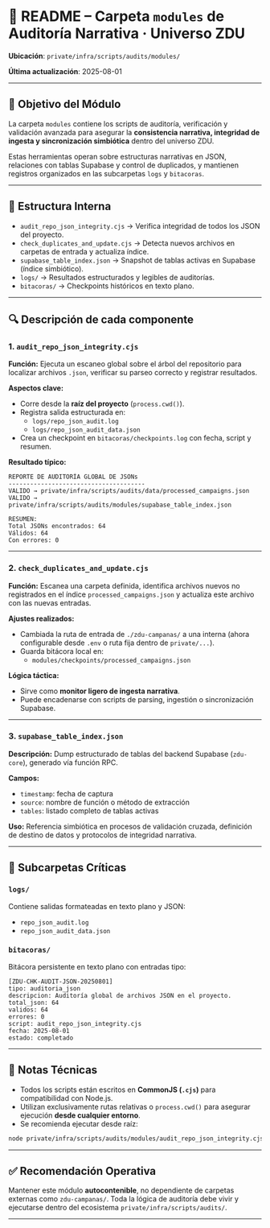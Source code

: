 # 📁 README – Carpeta `modules` de Auditoría Narrativa · Universo ZDU

**Ubicación**: `private/infra/scripts/audits/modules/`

**Última actualización**: 2025-08-01

---

## 🧱 Objetivo del Módulo

La carpeta `modules` contiene los scripts de auditoría, verificación y validación avanzada para asegurar la **consistencia narrativa, integridad de ingesta y sincronización simbiótica** dentro del universo ZDU.

Estas herramientas operan sobre estructuras narrativas en JSON, relaciones con tablas Supabase y control de duplicados, y mantienen registros organizados en las subcarpetas `logs` y `bitacoras`.

---

## 🧩 Estructura Interna

- `audit_repo_json_integrity.cjs` → Verifica integridad de todos los JSON del proyecto.
- `check_duplicates_and_update.cjs` → Detecta nuevos archivos en carpetas de entrada y actualiza índice.
- `supabase_table_index.json` → Snapshot de tablas activas en Supabase (índice simbiótico).
- `logs/` → Resultados estructurados y legibles de auditorías.
- `bitacoras/` → Checkpoints históricos en texto plano.

---

## 🔍 Descripción de cada componente

### 1. `audit_repo_json_integrity.cjs`

**Función:** Ejecuta un escaneo global sobre el árbol del repositorio para localizar archivos `.json`, verificar su parseo correcto y registrar resultados.

**Aspectos clave:**
- Corre desde la **raíz del proyecto** (`process.cwd()`).
- Registra salida estructurada en:
  - `logs/repo_json_audit.log`
  - `logs/repo_json_audit_data.json`
- Crea un checkpoint en `bitacoras/checkpoints.log` con fecha, script y resumen.

**Resultado típico:**
```
REPORTE DE AUDITORÍA GLOBAL DE JSONs
--------------------------------------
VALIDO → private/infra/scripts/audits/data/processed_campaigns.json
VALIDO → private/infra/scripts/audits/modules/supabase_table_index.json

RESUMEN:
Total JSONs encontrados: 64
Válidos: 64
Con errores: 0
```

---

### 2. `check_duplicates_and_update.cjs`

**Función:** Escanea una carpeta definida, identifica archivos nuevos no registrados en el índice `processed_campaigns.json` y actualiza este archivo con las nuevas entradas.

**Ajustes realizados:**
- Cambiada la ruta de entrada de `./zdu-campanas/` a una interna (ahora configurable desde `.env` o ruta fija dentro de `private/...`).
- Guarda bitácora local en:
  - `modules/checkpoints/processed_campaigns.json`

**Lógica táctica:**
- Sirve como **monitor ligero de ingesta narrativa**.
- Puede encadenarse con scripts de parsing, ingestión o sincronización Supabase.

---

### 3. `supabase_table_index.json`

**Descripción:** Dump estructurado de tablas del backend Supabase (`zdu-core`), generado vía función RPC.

**Campos:**
- `timestamp`: fecha de captura
- `source`: nombre de función o método de extracción
- `tables`: listado completo de tablas activas

**Uso:** Referencia simbiótica en procesos de validación cruzada, definición de destino de datos y protocolos de integridad narrativa.

---

## 📁 Subcarpetas Críticas

### `logs/`

Contiene salidas formateadas en texto plano y JSON:
- `repo_json_audit.log`
- `repo_json_audit_data.json`

### `bitacoras/`

Bitácora persistente en texto plano con entradas tipo:
```
[ZDU-CHK-AUDIT-JSON-20250801]
tipo: auditoria_json
descripcion: Auditoría global de archivos JSON en el proyecto.
total_json: 64
validos: 64
errores: 0
script: audit_repo_json_integrity.cjs
fecha: 2025-08-01
estado: completado
```

---

## 🧠 Notas Técnicas

- Todos los scripts están escritos en **CommonJS (`.cjs`)** para compatibilidad con Node.js.
- Utilizan exclusivamente rutas relativas o `process.cwd()` para asegurar ejecución **desde cualquier entorno**.
- Se recomienda ejecutar desde raíz:
```bash
node private/infra/scripts/audits/modules/audit_repo_json_integrity.cjs
```

---

## ✅ Recomendación Operativa

Mantener este módulo **autocontenible**, no dependiente de carpetas externas como `zdu-campanas/`. Toda la lógica de auditoría debe vivir y ejecutarse dentro del ecosistema `private/infra/scripts/audits/`.

---

